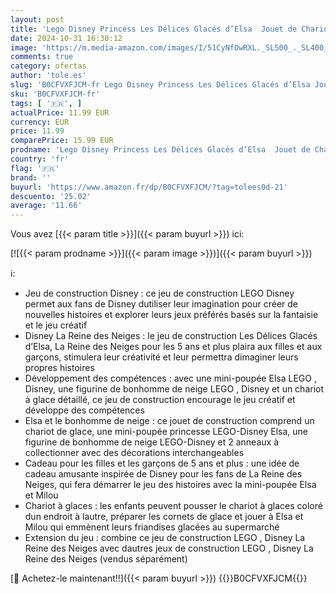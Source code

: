 ```yaml
---
layout: post
title: 'Lego Disney Princess Les Délices Glacés d’Elsa  Jouet de Chariot à Glace  Mini Poupée Elsa et Bonhomme de Neige de La Reine des Neiges  Cadeau de Princesse pour Filles et Garçons Dès 5 Ans 43234'
date: 2024-10-31 16:30:12
image: 'https://m.media-amazon.com/images/I/51CyNfOwRXL._SL500_._SL400_.jpg'
comments: true
category: ofertas
author: 'tole.es'
slug: 'B0CFVXFJCM-fr Lego Disney Princess Les Délices Glacés d’Elsa Jouet de...'
sku: 'B0CFVXFJCM-fr'
tags: [ '🇫🇷', ]
actualPrice: 11.99 EUR
currency: EUR
price: 11.99
comparePrice: 15.99 EUR
prodname: 'Lego Disney Princess Les Délices Glacés d’Elsa  Jouet de Chariot à Glace  Mini Poupée Elsa et Bonhomme de Neige de La Reine des Neiges  Cadeau de Princesse pour Filles et Garçons Dès 5 Ans 43234'
country: 'fr'
flag: '🇫🇷'
brand: ''
buyurl: 'https://www.amazon.fr/dp/B0CFVXFJCM/?tag=tolees0d-21'
descuento: '25.02'
average: '11.66'
---
```


Vous avez [{{< param title >}}]({{< param buyurl >}}) ici:

[![{{< param prodname >}}]({{< param image >}})]({{< param buyurl >}})

ℹ️:

- Jeu de construction Disney : ce jeu de construction LEGO Disney permet aux fans de Disney dutiliser leur imagination pour créer de nouvelles histoires et explorer leurs jeux préférés basés sur la fantaisie et le jeu créatif
- Disney La Reine des Neiges : le jeu de construction Les Délices Glacés d’Elsa, La Reine des Neiges pour les 5 ans et plus plaira aux filles et aux garçons, stimulera leur créativité et leur permettra dimaginer leurs propres histoires
- Développement des compétences : avec une mini-poupée Elsa LEGO , Disney, une figurine de bonhomme de neige LEGO , Disney et un chariot à glace détaillé, ce jeu de construction encourage le jeu créatif et développe des compétences
- Elsa et le bonhomme de neige : ce jouet de construction comprend un chariot de glace, une mini-poupée princesse LEGO-Disney Elsa, une figurine de bonhomme de neige LEGO-Disney et 2 anneaux à collectionner avec des décorations interchangeables
- Cadeau pour les filles et les garçons de 5 ans et plus : une idée de cadeau amusante inspirée de Disney pour les fans de La Reine des Neiges, qui fera démarrer le jeu des histoires avec la mini-poupée Elsa et Milou
- Chariot à glaces : les enfants peuvent pousser le chariot à glaces coloré dun endroit à lautre, préparer les cornets de glace et jouer à Elsa et Milou qui emmènent leurs friandises glacées au supermarché
- Extension du jeu : combine ce jeu de construction LEGO , Disney La Reine des Neiges avec dautres jeux de construction LEGO , Disney La Reine des Neiges (vendus séparément)

[🛒 Achetez-le maintenant!!]({{< param buyurl >}})
{{<world>}}B0CFVXFJCM{{</world>}}
